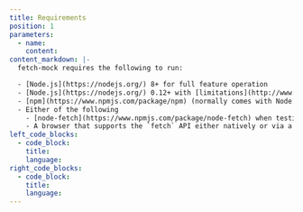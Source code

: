```yaml
---
title: Requirements
position: 1
parameters:
  - name:
    content:
content_markdown: |-
  fetch-mock requires the following to run:

  - [Node.js](https://nodejs.org/) 8+ for full feature operation
  - [Node.js](https://nodejs.org/) 0.12+ with [limitations](http://www.wheresrhys.co.uk/fetch-mock/installation)
  - [npm](https://www.npmjs.com/package/npm) (normally comes with Node.js)
  - Either of the following
    - [node-fetch](https://www.npmjs.com/package/node-fetch) when testing in a nodejs
    - A browser that supports the `fetch` API either natively or via a [polyfill/ponyfill](https://ponyfoo.com/articles/polyfills-or-ponyfills)
left_code_blocks:
  - code_block:
    title:
    language:
right_code_blocks:
  - code_block:
    title:
    language:
---
```

